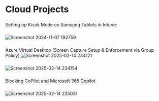 # Cloud Projects
###
###
###
Setting up Kisok Mode on Samsung Tablets in Intune:
###
![Screenshot 2024-11-07 192759](https://github.com/user-attachments/assets/84b87ef6-7d4b-4165-8a4d-81163994ca54)
###
Azure Virtual Desktop (Screen Capture Setup & Enforcement via Group Policy)
![Screenshot 2025-02-14 234121](https://github.com/user-attachments/assets/262e53a7-61fe-47b8-90eb-fef2773d5279)
###
![Screenshot 2025-02-14 234154](https://github.com/user-attachments/assets/52e2c435-f769-46a4-8138-ce8115812661)

###
###
Blocking CoPilot and Microsoft 365 Copilot
###
![Screenshot 2025-02-14 235031](https://github.com/user-attachments/assets/85d2ab47-86c9-4725-8ca7-304176a56a5d)
###
